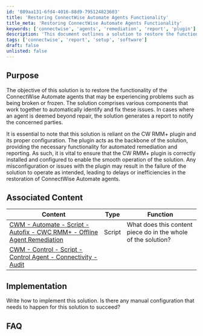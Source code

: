 ```yaml
---
id: '809aa131-6fd4-4016-88d9-795124823603'
title: 'Restoring ConnectWise Automate Agents Functionality'
title_meta: 'Restoring ConnectWise Automate Agents Functionality'
keywords: ['connectwise', 'agents', 'remediation', 'report', 'plugin']
description: 'This document outlines a solution to restore the functionality of ConnectWise Automate agents that may be broken or frozen. It details the components involved in automatically identifying and fixing issues, as well as the importance of the CW RMM+ plugin for successful implementation.'
tags: ['connectwise', 'report', 'setup', 'software']
draft: false
unlisted: false
---
```

## Purpose

The objective of this solution is to restore the functionality of the ConnectWise Automate agents that may be experiencing problems such as being broken or frozen. The solution comprises various components that work together to automatically identify and fix these issues. In cases where an agent is deemed beyond repair, the solution generates a report to notify the concerned parties.

It is essential to note that this solution is reliant on the CW RMM+ plugin and its proper configuration. The plugin acts as the backbone of the solution, providing the necessary functionality for automated remediation and reporting. As such, it is vital to ensure that the CW RMM+ plugin is correctly installed and configured to enable the smooth operation of the solution. Any misconfiguration or issues with the plugin may result in the failure of the solution to operate as intended, leading to delays or inefficiencies in the restoration of ConnectWise Automate agents.

## Associated Content

| Content                                                                                       | Type   | Function                                               |
|-----------------------------------------------------------------------------------------------|--------|-------------------------------------------------------|
| [CWM - Automate - Script - Autofix - CWC RMM+ - Offline Agent Remediation](https://proval.itglue.com/DOC-5078775-10776896) | Script | What does this content piece do in the whole of the solution? |
| [CWM - Control - Script - Control Agent - Connectivity - Audit](https://proval.itglue.com/DOC-5078775-8143436)          |        |                                                       |

## Implementation

Write how to implement this solution. Is there any manual configuration that needs to happen for this solution to succeed?

## FAQ













